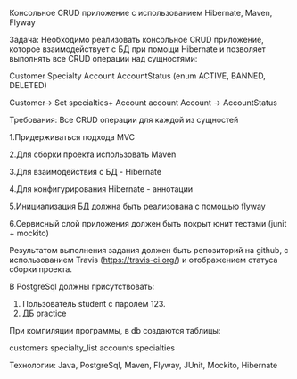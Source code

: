 Консольное CRUD приложение с использованием
Hibernate, Maven, Flyway

Задача:
Необходимо реализовать консольное CRUD 
приложение, которое взаимодействует с БД
при помощи Hibernate
и позволяет выполнять все CRUD операции 
над сущностями:

Customer
Specialty
Account
AccountStatus (enum ACTIVE, BANNED, DELETED)

Customer-> Set<Specialty> specialties+ Account account
Account -> AccountStatus

Требования:
Все CRUD операции для каждой из сущностей

1.Придерживаться подхода MVC

2.Для сборки проекта использовать Maven

3.Для взаимодействия с БД - Hibernate

4.Для конфигурирования Hibernate - аннотации

5.Инициализация БД должна быть реализована с помощью flyway

6.Сервисный слой приложения должен быть покрыт юнит тестами (junit + mockito)

Результатом выполнения задания должен быть репозиторий на github,
с использованием Travis (https://travis-ci.org/) и отображением статуса сборки проекта.

В PostgreSql должны присутствовать:
1. Пользователь student с паролем 123.
2. ДБ practice

При компиляции программы, в db создаются таблицы:

customers
specialty_list
accounts
specialties 

Технологии: Java, PostgreSql, Maven, Flyway, JUnit, Mockito, Hibernate